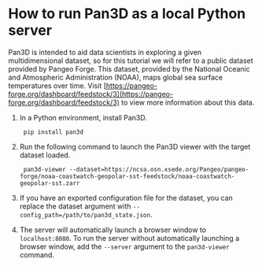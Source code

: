 # How to run Pan3D as a local Python server

Pan3D is intended to aid data scientists in exploring a given multidimensional dataset, so for this tutorial we will refer to a public dataset provided by Pangeo Forge. This dataset, provided by the National Oceanic and Atmospheric Administration (NOAA), maps global sea surface temperatures over time.  Visit [https://pangeo-forge.org/dashboard/feedstock/3](https://pangeo-forge.org/dashboard/feedstock/3) to view more information about this data.

1. In a Python environment, install Pan3D.

        pip install pan3d

2. Run the following command to launch the Pan3D viewer with the target dataset loaded.

        pan3d-viewer --dataset=https://ncsa.osn.xsede.org/Pangeo/pangeo-forge/noaa-coastwatch-geopolar-sst-feedstock/noaa-coastwatch-geopolar-sst.zarr

3. If you have an exported configuration file for the dataset, you can replace the dataset argument with `--config_path=/path/to/pan3d_state.json`.

4. The server will automatically launch a browser window to `localhost:8080`. To run the server without automatically launching a browser window, add the `--server` argument to the `pan3d-viewer` command.
